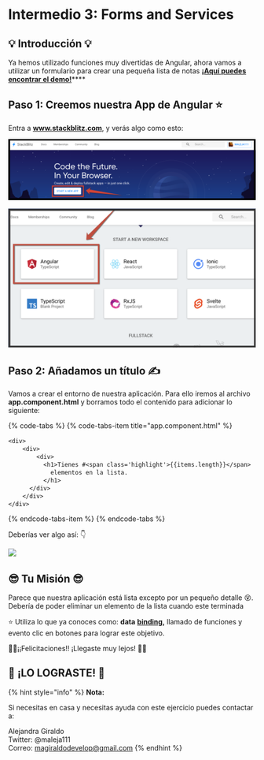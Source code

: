 # Intermedio 3: Forms and Services

## 💡 Introducción 💡

Ya hemos utilizado funciones muy divertidas de Angular, ahora vamos a utilizar un formulario para crear una pequeña lista de notas [**¡Aquí puedes encontrar el demo!**](https://stackblitz.com/edit/angular-toma-lista)\*\*\*\*

## Paso 1: **Creemos nuestra App de Angular** ⭐️

Entra a **www.stackblitz.com**, y verás algo como esto:

![](../.gitbook/assets/1.png)

![](../.gitbook/assets/screen-shot-2019-05-25-at-1.56.29-pm.png)

## Paso 2: **Añadamos un título ✍️**

Vamos a crear el entorno de nuestra aplicación. Para ello iremos al archivo **app.component.html** y borramos todo el contenido para adicionar lo siguiente:

{% code-tabs %}
{% code-tabs-item title="app.component.html" %}
```markup
<div>
	<div>
		<div>
          <h1>Tienes #<span class='highlight'>{{items.length}}</span>
            elementos en la lista.
          </h1>
      </div>
    </div>
</div>
```
{% endcode-tabs-item %}
{% endcode-tabs %}

Deberías ver algo así: 👇

![](../.gitbook/assets/ejer1.gif)

## 😎 Tu Misión 😎

Parece que nuestra aplicación está lista excepto por un pequeño detalle 😵. Debería de poder eliminar un elemento de la lista cuando este terminada

⭐️ Utiliza lo que ya conoces como: **data** [**binding**](https://alligator.io/angular/data-binding-angular/)**,**  llamado de funciones y evento clic en botones para lograr este objetivo.

**💪💪**¡¡Felicitaciones!! ¡Llegaste muy lejos! **💪💪**

## 🎉 ¡**LO LOGRASTE!** 🎉

{% hint style="info" %}
**Nota:**

Si necesitas en casa y necesitas ayuda con este ejercicio puedes contactar a:

Alejandra Giraldo  
Twitter: @maleja111  
Correo: magiraldodevelop@gmail.com
{% endhint %}

